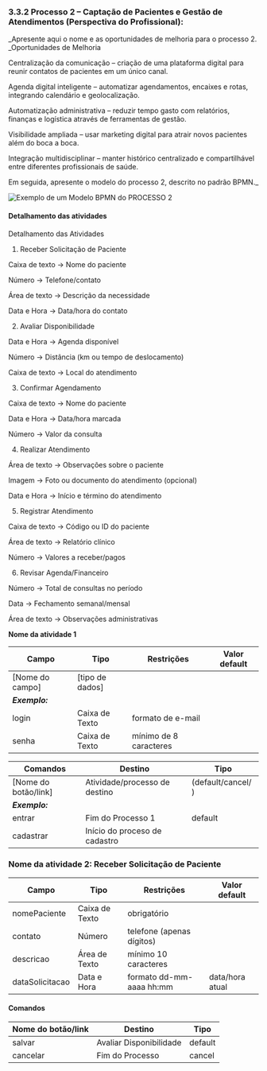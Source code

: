 ### 3.3.2 Processo 2 – Captação de Pacientes e Gestão de Atendimentos (Perspectiva do Profissional):

_Apresente aqui o nome e as oportunidades de melhoria para o processo 2. 
_Oportunidades de Melhoria

Centralização da comunicação – criação de uma plataforma digital para reunir contatos de pacientes em um único canal.

Agenda digital inteligente – automatizar agendamentos, encaixes e rotas, integrando calendário e geolocalização.

Automatização administrativa – reduzir tempo gasto com relatórios, finanças e logística através de ferramentas de gestão.

Visibilidade ampliada – usar marketing digital para atrair novos pacientes além do boca a boca.

Integração multidisciplinar – manter histórico centralizado e compartilhável entre diferentes profissionais de saúde.


Em seguida, apresente o modelo do processo 2, descrito no padrão BPMN._

![Exemplo de um Modelo BPMN do PROCESSO 2](../images/process.png "Modelo BPMN do Processo 2.")


#### Detalhamento das atividades

Detalhamento das Atividades

1. Receber Solicitação de Paciente

Caixa de texto → Nome do paciente

Número → Telefone/contato

Área de texto → Descrição da necessidade

Data e Hora → Data/hora do contato

2. Avaliar Disponibilidade

Data e Hora → Agenda disponível

Número → Distância (km ou tempo de deslocamento)

Caixa de texto → Local do atendimento

3. Confirmar Agendamento

Caixa de texto → Nome do paciente

Data e Hora → Data/hora marcada

Número → Valor da consulta

4. Realizar Atendimento

Área de texto → Observações sobre o paciente

Imagem → Foto ou documento do atendimento (opcional)

Data e Hora → Início e término do atendimento

5. Registrar Atendimento

Caixa de texto → Código ou ID do paciente

Área de texto → Relatório clínico

Número → Valores a receber/pagos

6. Revisar Agenda/Financeiro

Número → Total de consultas no período

Data → Fechamento semanal/mensal

Área de texto → Observações administrativas

**Nome da atividade 1**

| **Campo**       | **Tipo**         | **Restrições** | **Valor default** |
| ---             | ---              | ---            | ---               |
| [Nome do campo] | [tipo de dados]  |                |                   |
| ***Exemplo:***  |                  |                |                   |
| login           | Caixa de Texto   | formato de e-mail |                |
| senha           | Caixa de Texto   | mínimo de 8 caracteres |           |

| **Comandos**         |  **Destino**                   | **Tipo** |
| ---                  | ---                            | ---               |
| [Nome do botão/link] | Atividade/processo de destino  | (default/cancel/  ) |
| ***Exemplo:***       |                                |                   |
| entrar               | Fim do Processo 1              | default           |
| cadastrar            | Início do proceso de cadastro  |                   |




### Nome da atividade 2: Receber Solicitação de Paciente

| Campo         | Tipo           | Restrições               | Valor default |
|---------------|----------------|--------------------------|---------------|
| nomePaciente  | Caixa de Texto | obrigatório              |               |
| contato       | Número         | telefone (apenas dígitos)|               |
| descricao     | Área de Texto  | mínimo 10 caracteres     |               |
| dataSolicitacao | Data e Hora  | formato dd-mm-aaaa hh:mm | data/hora atual |

#### Comandos

| Nome do botão/link | Destino                  | Tipo    |
|--------------------|--------------------------|---------|
| salvar             | Avaliar Disponibilidade  | default |
| cancelar           | Fim do Processo          | cancel  |
